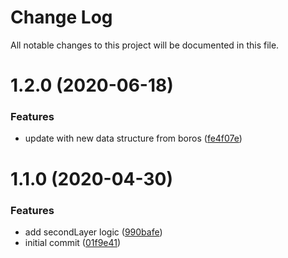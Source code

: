 # Change Log

All notable changes to this project will be documented in this file.

# 1.2.0 (2020-06-18)


### Features

* update with new data structure from boros ([fe4f07e](https://github.com/SUI-Components/schibsted-spain-components/commit/fe4f07e59045f6fc934cc26782dac231f0b55092))



# 1.1.0 (2020-04-30)


### Features

* add secondLayer logic ([990bafe](https://github.com/SUI-Components/schibsted-spain-components/commit/990bafef960d8250d0176bd1b66db14fc19f373f))
* initial commit ([01f9e41](https://github.com/SUI-Components/schibsted-spain-components/commit/01f9e41c15313d703724bdcc6c383388cabc6d5c))



